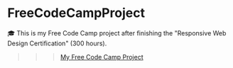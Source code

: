 # FreeCodeCampProject
:mortar_board: This is my Free Code Camp project after finishing the "Responsive Web Design Certification" (300 hours).

>>> [My Free Code Camp Project](https://hackerusitebyorenvilderman.netlify.com/)
